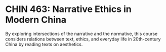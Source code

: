 # CHIN 463: Narrative Ethics in Modern China

By exploring intersections of the narrative and the normative, this course considers relations between text, ethics, and everyday life in 20th-century China by reading texts on aesthetics.
